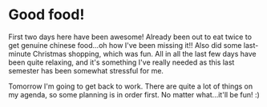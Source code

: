 # Good food!


First two days here have been awesome! Already been out to eat twice to get genuine chinese food...oh how I've been missing it!! Also did some last-minute Christmas shopping, which was fun. All in all the last few days have been quite relaxing, and it's something I've really needed as this last semester has been somewhat stressful for me.

Tomorrow I'm going to get back to work. There are quite a lot of things on my agenda, so some planning is in order first. No matter what...it'll be fun! :)

